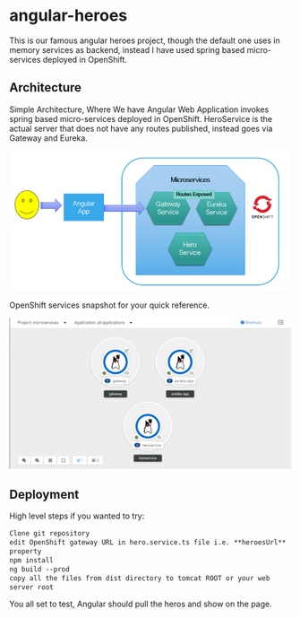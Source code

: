 # angular-heroes
This is our famous angular heroes project, though the default one uses in memory services as backend, instead I have used spring based micro-services deployed in OpenShift.

## Architecture
Simple Architecture, Where We have Angular Web Application invokes spring based micro-services deployed in OpenShift. HeroService is the actual server that does not have any routes published, instead goes via Gateway and Eureka.

![Screenshot](architecture.png)

OpenShift services snapshot for your quick reference.

![Screenshot](OpenShiftDashboard.png)

## Deployment
High level steps if you wanted to try:
```
Clone git repository
edit OpenShift gateway URL in hero.service.ts file i.e. **heroesUrl** property
npm install
ng build --prod
copy all the files from dist directory to tomcat ROOT or your web server root
```
You all set to test, Angular should pull the heros and show on the page.
